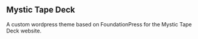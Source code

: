 ## Mystic Tape Deck

A custom wordpress theme based on FoundationPress for the Mystic Tape Deck website.
